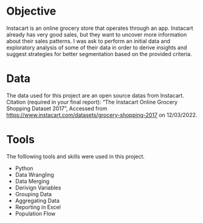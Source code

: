 # Objective
Instacart is an online grocery store that operates through an app. Instacart already has very good sales, but they want to uncover more information about their sales patterns. I was ask to perform an initial data and exploratory analysis of some of their data in order to derive insights and suggest strategies for better segmentation based on the provided criteria.

# Data
The data used for this project are an open source datas from Instacart.
Citation (required in your final report): “The Instacart Online Grocery Shopping Dataset 2017”, Accessed from https://www.instacart.com/datasets/grocery-shopping-2017 on 12/03/2022.

# Tools
The folllowing tools and skills were used in this project.
- Python
- Data Wrangling
- Data Merging
- Derivign Variables
- Grouping Data
- Aggregating Data
- Reporting in Excel
- Population Flow
